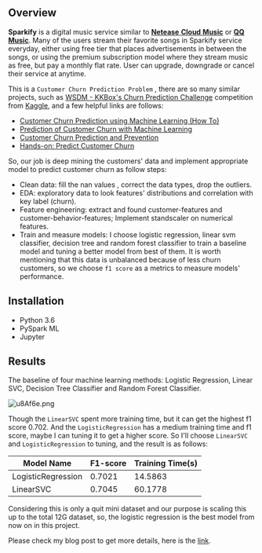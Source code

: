 ## Overview
**Sparkify** is a digital music service similar to [**Netease** **Cloud** **Music**]( https://music.163.com/ ) or [**QQ Music**](https://y.qq.com). Many of the users stream their favorite songs in Sparkify service everyday, either using free tier that places advertisements in between the songs, or using the premium subscription model where they stream music as free, but pay a monthly flat rate. User can upgrade, downgrade or cancel their service at anytime.  

This is a `Customer Churn Prediction Problem` , there are so many similar projects, such as [WSDM - KKBox's Churn Prediction Challenge](https://www.kaggle.com/c/kkbox-churn-prediction-challenge) competition from [Kaggle](https://www.kaggle.com), and a few helpful links are follows:

- [Customer Churn Prediction using Machine Learning (How To)](https://addepto.com/machine-learning-predict-reduce-customer-churn/)
- [Prediction of Customer Churn with Machine Learning](https://www.datasciencecentral.com/profiles/blogs/prediction-of-customer-churn-with-machine-learning)
- [Customer Churn Prediction and Prevention](https://www.optimove.com/resources/learning-center/customer-churn-prediction-and-prevention)
- [Hands-on: Predict Customer Churn](https://towardsdatascience.com/hands-on-predict-customer-churn-5c2a42806266)

So, our job is deep mining the customers' data and implement appropriate model to predict customer churn as follow steps:

- Clean data: fill the nan values , correct the data types, drop the outliers.
- EDA: exploratory data to look features' distributions and correlation with key label (churn).
- Feature engineering: extract and found customer-features and customer-behavior-features; Implement standscaler on numerical features.
- Train and measure models:  I choose logistic regression, linear svm classifier, decision tree and random forest classifier to train a baseline model and tuning a better model from best of them. It is worth mentioning that this data is unbalanced because of less churn customers, so we choose `f1 score`  as a metrics to measure models' performance.

## Installation

- Python 3.6
- PySpark ML
- Jupyter

## Results

The baseline of four machine learning methods: Logistic Regression, Linear SVC, Decision Tree Classifier and Random Forest Classifier. 

![u8Af6e.png](https://s2.ax1x.com/2019/09/29/u8Af6e.png)

Though the `LinearSVC` spent more training time, but it can get the highest f1 score 0.702. And the `LogisticRegression` has a medium training time and f1 score, maybe I can tuning it to get a higher 
score. So I'll choose `LinearSVC` and `LogisticRegression` to tuning, and the result is as follows:

| Model Name         | F1-score | Training Time(s) |
| ------------------ | -------- | ---------------- |
| LogisticRegression | 0.7021   | 14.5863          |
| LinearSVC          | 0.7045   | 60.1778          |

Considering this is only a quit mini dataset and our purpose is scaling this up to the total 12G  dataset, so, the logistic regression is the best model from now on in this project.

Please check my blog post to get more details, here is the [link](https://medium.com/@anupkolte92/sparkify-data-churn-analysis-using-pyspark-2db9cd713790).

